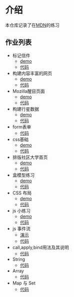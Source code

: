 # 介绍

本仓库记录了在[MDN](https://developer.mozilla.org/zh-CN/docs/Learn/HTML)的练习

## 作业列表
- 标记信件
  - [demo](https://15515179583.github.io/MDN/test1/index.html)
  - [代码](/test1)
- 构建内容丰富的网页
  - [demo](https://15515179583.github.io/MDN/test2/index.html)
  - [代码](/test2)
- Mozilla醒目页面
  - [demo](https://15515179583.github.io/MDN/test3/index.html)
  - [代码](/test3)
- 构建行星数据
  - [demo](https://15515179583.github.io/MDN/test4/index.html)
  - [代码](/test4)
- form表单
  - [代码](/test5)
- css基础
  - [demo](https://15515179583.github.io/MDN/test6/index.html)
  - [代码](/test6)
- 排版社区大学首页
  - [demo](https://15515179583.github.io/MDN/test7/index.html)
  - [代码](/test7)
- 盒模型练习
  - [demo](https://15515179583.github.io/MDN/test8/index.html)
  - [代码](/test8)
- CSS 布局
  - [demo](https://15515179583.github.io/MDN/test9/index.html)
  - [代码](/test9)
- js 小练习
  - [demo](https://15515179583.github.io/MDN/test10/index.html)
  - [代码](/test10)
- js 事件流
  - [演示](https://15515179583.github.io/MDN/test11/index.html)
  - [代码](/test11)
- call,apply,bind用法及其说明
  - [代码](/test12)
- String
  - [代码](/test13)
- Array
  - [代码](/test14)
- Map 与 Set
  - [代码](/test15)